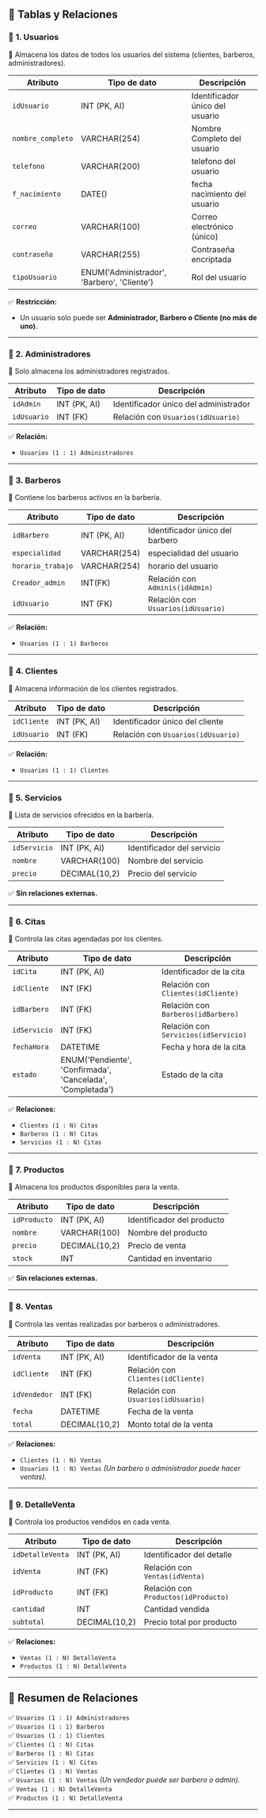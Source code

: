 
## 📌 **Tablas y Relaciones**

### 🔹 **1. Usuarios**
📌 Almacena los datos de todos los usuarios del sistema (clientes, barberos, administradores).  

| Atributo        | Tipo de dato     | Descripción |
|----------------|----------------|-------------|
| `idUsuario`    | INT (PK, AI)    | Identificador único del usuario |
| `nombre_completo`       | VARCHAR(254)    | Nombre Completo del usuario |
| `telefono`       | VARCHAR(200)    | telefono del usuario |
| `f_nacimiento`       | DATE()    | fecha nacimiento del usuario |
| `correo`       | VARCHAR(100)    | Correo electrónico (único) |
| `contraseña`   | VARCHAR(255)    | Contraseña encriptada |
| `tipoUsuario`  | ENUM('Administrador', 'Barbero', 'Cliente') | Rol del usuario |

✅ **Restricción:**  
- Un usuario solo puede ser **Administrador, Barbero o Cliente (no más de uno).**  

---

### 🔹 **2. Administradores**
📌 Solo almacena los administradores registrados.  

| Atributo     | Tipo de dato  | Descripción |
|-------------|--------------|-------------|
| `idAdmin`   | INT (PK, AI) | Identificador único del administrador |
| `idUsuario` | INT (FK)     | Relación con `Usuarios(idUsuario)` |

✅ **Relación:**  
- `Usuarios (1 : 1) Administradores`  

---

### 🔹 **3. Barberos**
📌 Contiene los barberos activos en la barbería.  

| Atributo     | Tipo de dato  | Descripción |
|-------------|--------------|-------------|
| `idBarbero` | INT (PK, AI) | Identificador único del barbero |
|  `especialidad`       | VARCHAR(254)    | especialidad del usuario |
|  `horario_trabajo`       | VARCHAR(254)    | horario  del usuario |
|   `Creador_admin`       | INT(FK)    | Relación con `Adminis(idAdmin)` |
| `idUsuario` | INT (FK)     | Relación con `Usuarios(idUsuario)` |

✅ **Relación:**  
- `Usuarios (1 : 1) Barberos`  

---

### 🔹 **4. Clientes**
📌 Almacena información de los clientes registrados.  

| Atributo     | Tipo de dato  | Descripción |
|-------------|--------------|-------------|
| `idCliente` | INT (PK, AI) | Identificador único del cliente |
| `idUsuario` | INT (FK)     | Relación con `Usuarios(idUsuario)` |

✅ **Relación:**  
- `Usuarios (1 : 1) Clientes`  

---

### 🔹 **5. Servicios**
📌 Lista de servicios ofrecidos en la barbería.  

| Atributo     | Tipo de dato  | Descripción |
|-------------|--------------|-------------|
| `idServicio` | INT (PK, AI) | Identificador del servicio |
| `nombre`    | VARCHAR(100)  | Nombre del servicio |
| `precio`    | DECIMAL(10,2) | Precio del servicio |

✅ **Sin relaciones externas.**  

---

### 🔹 **6. Citas**
📌 Controla las citas agendadas por los clientes.  

| Atributo     | Tipo de dato  | Descripción |
|-------------|--------------|-------------|
| `idCita`    | INT (PK, AI) | Identificador de la cita |
| `idCliente` | INT (FK)     | Relación con `Clientes(idCliente)` |
| `idBarbero` | INT (FK)     | Relación con `Barberos(idBarbero)` |
| `idServicio` | INT (FK)    | Relación con `Servicios(idServicio)` |
| `fechaHora` | DATETIME     | Fecha y hora de la cita |
| `estado`    | ENUM('Pendiente', 'Confirmada', 'Cancelada', 'Completada') | Estado de la cita |

✅ **Relaciones:**  
- `Clientes (1 : N) Citas`  
- `Barberos (1 : N) Citas`  
- `Servicios (1 : N) Citas`  

---

### 🔹 **7. Productos**
📌 Almacena los productos disponibles para la venta.  

| Atributo     | Tipo de dato  | Descripción |
|-------------|--------------|-------------|
| `idProducto` | INT (PK, AI) | Identificador del producto |
| `nombre`    | VARCHAR(100)  | Nombre del producto |
| `precio`    | DECIMAL(10,2) | Precio de venta |
| `stock`     | INT          | Cantidad en inventario |

✅ **Sin relaciones externas.**  

---

### 🔹 **8. Ventas**
📌 Controla las ventas realizadas por barberos o administradores.  

| Atributo     | Tipo de dato  | Descripción |
|-------------|--------------|-------------|
| `idVenta`   | INT (PK, AI) | Identificador de la venta |
| `idCliente` | INT (FK)     | Relación con `Clientes(idCliente)` |
| `idVendedor` | INT (FK)    | Relación con `Usuarios(idUsuario)` |
| `fecha`     | DATETIME     | Fecha de la venta |
| `total`     | DECIMAL(10,2) | Monto total de la venta |

✅ **Relaciones:**  
- `Clientes (1 : N) Ventas`  
- `Usuarios (1 : N) Ventas` *(Un barbero o administrador puede hacer ventas).*  

---

### 🔹 **9. DetalleVenta**
📌 Controla los productos vendidos en cada venta.  

| Atributo     | Tipo de dato  | Descripción |
|-------------|--------------|-------------|
| `idDetalleVenta` | INT (PK, AI) | Identificador del detalle |
| `idVenta`  | INT (FK)     | Relación con `Ventas(idVenta)` |
| `idProducto` | INT (FK)   | Relación con `Productos(idProducto)` |
| `cantidad` | INT         | Cantidad vendida |
| `subtotal` | DECIMAL(10,2) | Precio total por producto |

✅ **Relaciones:**  
- `Ventas (1 : N) DetalleVenta`  
- `Productos (1 : N) DetalleVenta`  

---

## 🎯 **Resumen de Relaciones**
✅ `Usuarios (1 : 1) Administradores`  
✅ `Usuarios (1 : 1) Barberos`  
✅ `Usuarios (1 : 1) Clientes`  
✅ `Clientes (1 : N) Citas`  
✅ `Barberos (1 : N) Citas`  
✅ `Servicios (1 : N) Citas`  
✅ `Clientes (1 : N) Ventas`  
✅ `Usuarios (1 : N) Ventas` *(Un vendedor puede ser barbero o admin).*  
✅ `Ventas (1 : N) DetalleVenta`  
✅ `Productos (1 : N) DetalleVenta`  

---


